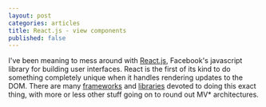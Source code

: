 ```yaml
---
layout: post
categories: articles
title: React.js - view components
published: false
---
```


I've been meaning to mess around with [React.js](http://facebook.github.io/react/), Facebook's javascript library for building user interfaces. React is the first of its kind to do something completely unique when it handles rendering updates to the DOM. There are many [frameworks](http://angularjs.org/) and [libraries](http://knockoutjs.com/) devoted to doing this exact thing, with more or less other stuff going on to round out MV* architectures.


